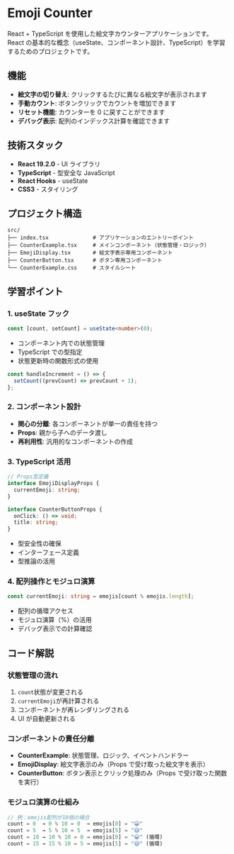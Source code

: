 # Emoji Counter

React + TypeScript を使用した絵文字カウンターアプリケーションです。
React の基本的な概念（useState、コンポーネント設計、TypeScript）を学習するためのプロジェクトです。

## 機能

- **絵文字の切り替え**: クリックするたびに異なる絵文字が表示されます
- **手動カウント**: ボタンクリックでカウントを増加できます
- **リセット機能**: カウンターを 0 に戻すことができます
- **デバッグ表示**: 配列のインデックス計算を確認できます

## 技術スタック

- **React 19.2.0** - UI ライブラリ
- **TypeScript** - 型安全な JavaScript
- **React Hooks** - useState
- **CSS3** - スタイリング

## プロジェクト構造

```
src/
├── index.tsx              # アプリケーションのエントリーポイント
├── CounterExample.tsx     # メインコンポーネント（状態管理・ロジック）
├── EmojiDisplay.tsx       # 絵文字表示専用コンポーネント
├── CounterButton.tsx      # ボタン専用コンポーネント
└── CounterExample.css     # スタイルシート
```

## 学習ポイント

### 1. **useState フック**

```typescript
const [count, setCount] = useState<number>(0);
```

- コンポーネント内での状態管理
- TypeScript での型指定
- 状態更新時の関数形式の使用

```typescript
const handleIncrement = () => {
  setCount((prevCount) => prevCount + 1);
};
```

### 2. **コンポーネント設計**

- **関心の分離**: 各コンポーネントが単一の責任を持つ
- **Props**: 親から子へのデータ渡し
- **再利用性**: 汎用的なコンポーネントの作成

### 3. **TypeScript 活用**

```typescript
// Props型定義
interface EmojiDisplayProps {
  currentEmoji: string;
}

interface CounterButtonProps {
  onClick: () => void;
  title: string;
}
```

- 型安全性の確保
- インターフェース定義
- 型推論の活用

### 4. **配列操作とモジュロ演算**

```typescript
const currentEmoji: string = emojis[count % emojis.length];
```

- 配列の循環アクセス
- モジュロ演算（%）の活用
- デバッグ表示での計算確認

## コード解説

### 状態管理の流れ

1. `count`状態が変更される
2. `currentEmoji`が再計算される
3. コンポーネントが再レンダリングされる
4. UI が自動更新される

### コンポーネントの責任分離

- **CounterExample**: 状態管理、ロジック、イベントハンドラー
- **EmojiDisplay**: 絵文字表示のみ（Props で受け取った絵文字を表示）
- **CounterButton**: ボタン表示とクリック処理のみ（Props で受け取った関数を実行）

### モジュロ演算の仕組み

```typescript
// 例：emojis配列が10個の場合
count = 0  → 0 % 10 = 0  → emojis[0] = "😀"
count = 5  → 5 % 10 = 5  → emojis[5] = "😅"
count = 10 → 10 % 10 = 0 → emojis[0] = "😀" (循環)
count = 15 → 15 % 10 = 5 → emojis[5] = "😅" (循環)
```
